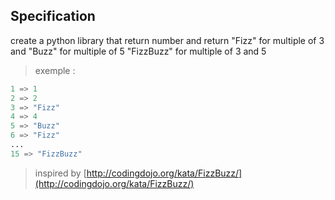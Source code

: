 ## Specification


create a python library that return number and return "Fizz" for multiple of 3 and "Buzz" for multiple of 5
"FizzBuzz" for multiple of 3 and 5


> exemple :

```s
1 => 1
2 => 2
3 => "Fizz"
4 => 4
5 => "Buzz"
6 => "Fizz"
...
15 => "FizzBuzz"
```


> inspired by [http://codingdojo.org/kata/FizzBuzz/](http://codingdojo.org/kata/FizzBuzz/)